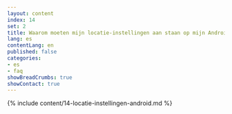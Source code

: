 ```yaml
---
layout: content
index: 14
set: 2
title: Waarom moeten mijn locatie-instellingen aan staan op mijn Android-telefoon?
lang: es
contentLang: en
published: false
categories:
- es
- faq
showBreadCrumbs: true
showContact: true
---
```

{% include content/14-locatie-instellingen-android.md %}
